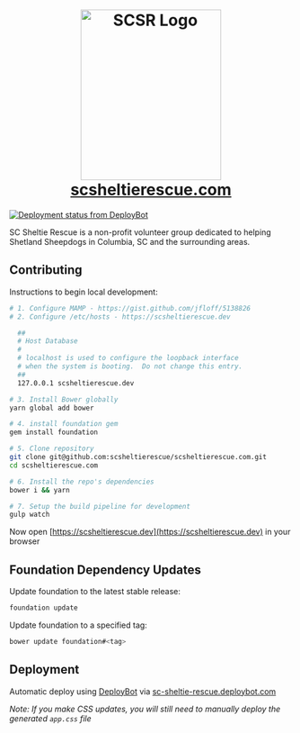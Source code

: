<h1 align="center">
  <img src="https://cdn.rawgit.com/scsheltierescue/scsheltierescue.com/master/img/SCSR-Logo-New-Transparent_500x606.png" alt="SCSR Logo" width="250" height="303">
  <br>
  <a href="https://scsheltierescue.com/">scsheltierescue.com</a>
</h1>

[![Deployment status from DeployBot](https://sc-sheltie-rescue.deploybot.com/badge/02267417943996/2877.svg)](http://deploybot.com)

SC Sheltie Rescue is a non-profit volunteer group dedicated to helping Shetland Sheepdogs in Columbia, SC and the surrounding areas.

## Contributing
Instructions to begin local development:

```bash
# 1. Configure MAMP - https://gist.github.com/jfloff/5138826
# 2. Configure /etc/hosts - https://scsheltierescue.dev

  ##
  # Host Database
  #
  # localhost is used to configure the loopback interface
  # when the system is booting.  Do not change this entry.
  ##
  127.0.0.1 scsheltierescue.dev

# 3. Install Bower globally
yarn global add bower

# 4. install foundation gem
gem install foundation

# 5. Clone repository
git clone git@github.com:scsheltierescue/scsheltierescue.com.git
cd scsheltierescue.com

# 6. Install the repo's dependencies
bower i && yarn

# 7. Setup the build pipeline for development
gulp watch
```

Now open [https://scsheltierescue.dev](https://scsheltierescue.dev) in your browser

## Foundation Dependency Updates
Update foundation to the latest stable release:

```bash
foundation update
```

Update foundation to a specified tag:

```bash
bower update foundation#<tag>
```

## Deployment
Automatic deploy using [DeployBot](https://deploybot.com/) via [sc-sheltie-rescue.deploybot.com](https://sc-sheltie-rescue.deploybot.com/)

*Note: If you make CSS updates, you will still need to manually deploy the generated `app.css` file*
